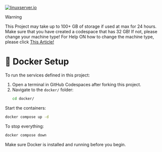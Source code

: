 <!-- DO NOT EDIT THIS FILE MANUALLY -->
<!-- Please read https://github.com/linuxserver/docker-webtop/blob/master/.github/CONTRIBUTING.md -->
[![linuxserver.io](https://raw.githubusercontent.com/linuxserver/docker-templates/master/linuxserver.io/img/linuxserver_medium.png)](https://linuxserver.io)

> [!WARNING]
> This Project may take up to 100+ GB of storage if used at max for 24 hours. Make sure that you have created a codespace that has 32 GB!
> If not, please change your machine type! For Help ON how to change the machine type, please click [This Article!](https://docs.github.com/en/codespaces/customizing-your-codespace/changing-the-machine-type-for-your-codespace?tool=webui#changing-the-machine-type)

# 🐳 Docker Setup

To run the services defined in this project:

1. Open a terminal in GitHub Codespaces after forking this project.
2. Navigate to the `docker/` folder:
   ```bash
   cd docker/
Start the containers:

```bash
docker compose up -d
```
To stop everything:

```bash
docker compose down
```
Make sure Docker is installed and running before you begin.
